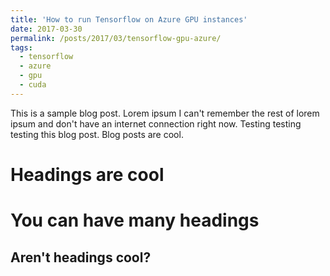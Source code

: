 ```yaml
---
title: 'How to run Tensorflow on Azure GPU instances'
date: 2017-03-30
permalink: /posts/2017/03/tensorflow-gpu-azure/
tags:
  - tensorflow
  - azure
  - gpu
  - cuda
---
```


This is a sample blog post. Lorem ipsum I can't remember the rest of lorem ipsum and don't have an internet connection right now. Testing testing testing this blog post. Blog posts are cool.

Headings are cool
======

You can have many headings
======

Aren't headings cool?
------